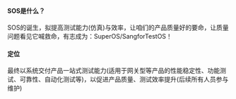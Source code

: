 #### SOS是什么？

SOS的诞生，拟提高测试能力\(仿真\)与效率，让咱们的产品质量好的要命，让质量问题看见它喊救命，有志成为：SuperOS/SangforTestOS！

#### **定位**

最终以系统交付产品一站式测试能力\(适用于网关型等产品的性能稳定性、功能测试、可靠性、自动化测试等\)，以促进产品质量、测试效率提升\(后续所有人员参与维护\)

